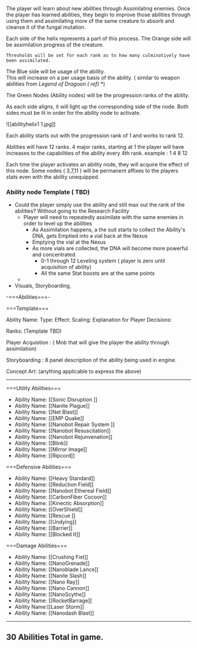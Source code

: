 The player will learn about new abilities through Assimilating enemies. 
Once the player has learned abilities, they begin to improve those abilities through using them and assimilating more of the same creature to absorb and cleanse it of the fungal mutation. 


Each side of the helix represents a part of this process. 
The Orange side will be assimilation progress of the creature.

	Thresholds will be set for each rank as to how many culminatively have been assimilated. 


The Blue side will be usage of the ability.  
	This will increase on a per usage basis of the ability.  ( similar to weapon abilities from *Legend of Dragoon ( ref)* *)

The Green Nodes (Ability nodes) will be the progression ranks of the ability. 

As each side aligns, it will light up the corresponding side of the node. Both sides must be lit in order for the ability node to activate. 

![[abilityhelix1 1.jpg]]


Each ability starts out with the progression rank of 1 and works to rank 12.

Abilities will have 12 ranks. 4 major ranks, starting at 1 the player will have increases to the capabilities of the ability every 4th rank. example : 1 4 8 12

Each time the player activates an ability node, they will acquire the effect of this node. Some nodes  ( 3,7,11 ) will be permanent affixes to the players stats even with the ability unequipped. 

### Ability node Template ( TBD)

- Could the player simply use the ability and still max out the rank of the abilities? Without going to the Research Facility 
	- Player will need to repeatedly assimilate with the same enemies in order to level up the abilities
		- As Assimilation happens, a the suit starts to collect the Ability's DNA, gets Emptied into a vial back at the Nexus
		- Emptying the vial at the Nexus
		- As more vials are collected, the DNA will become more powerful and concentrated. 
			- 0-1 through 12 Leveling system ( player is zero until acquisition of ability)
			- All the same Stat boosts are at the same points
	- 
- Visuals, Storyboarding,


-===Abilities===-

===Template===

Ability Name: 
Type: 
Effect: 
Scaling: 
Explanation for Player Decisions: 

Ranks: (Template TBD)

Player Acquistion :  ( Mob that will give the player the ability through assimilation)

Storyboarding : 8 panel description of the ability being used in engine. 

Concept Art:  (anything applicable to express the above)


---
===Utility Abilities===

- Ability Name: [[Sonic Disruption ]]
- Ability Name: [[Nanite Plague]]
- Ability Name: [[Net Blast]]
- Ability Name: [[EMP Quake]]
- Ability Name: [[Nanobot Repair System ]]
- Ability Name: [[Nanobot Resuscitation]]
- Ability Name: [[Nanobot Rejunvenation]]
- Ability Name: [[Blink]]
- Ability Name: [[Mirror Image]]
- Ability Name: [[Ripcord]]

===Defensive Abilities===

- Ability Name: [[Heavy Standard]]
- Ability Name:  [[Reduction Field]]
- Ability Name: [[Nanobot Ethereal Field]]
- Ability Name: [[CarbonFiber Cocoon]]
- Ability Name:  [[Kinectic Absorption]]
- Ability Name: [[OverShield]]
- Ability Name: [[Rescue ]]
- Ability Name:  [[Undying]]
- Ability Name:  [[Barrier]]
- Ability Name:  [[Blocked It]]

===Damage Abilities===

- Ability Name: [[Crushing Fist]]
- Ability Name: [[NanoGrenade]]
- Ability Name: [[Nanoblade Lance]]
- Ability Name: [[Nanite Slash]]
- Ability Name: [[Nano Ray]]
- Ability Name: [[Nano Cannon]]
- Ability Name: [[NanoScythe]]
- Ability Name: [[RocketBarrage]]
- Ability Name:[[Laser Storm]]
- Ability Name: [[Nanodash Blast]]

--- 
## 30 Abilities Total in game. 
